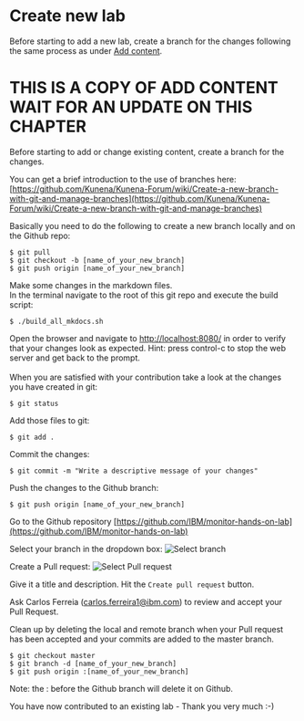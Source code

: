 # Create new lab

Before starting to add a new lab, create a branch for the changes following the same process as under [Add content](../add_content).





# THIS IS A COPY OF ADD CONTENT<br>WAIT FOR AN UPDATE ON THIS CHAPTER

Before starting to add or change existing content, create a branch for the changes.

You can get a brief introduction to the use of branches here:<br>
[https://github.com/Kunena/Kunena-Forum/wiki/Create-a-new-branch-with-git-and-manage-branches](https://github.com/Kunena/Kunena-Forum/wiki/Create-a-new-branch-with-git-and-manage-branches)

Basically you need to do the following to create a new branch locally and on the Github repo:

    $ git pull
    $ git checkout -b [name_of_your_new_branch]
    $ git push origin [name_of_your_new_branch]
    
Make some changes in the markdown files.<br>
In the terminal navigate to the root of this git repo and execute the build script:

    $ ./build_all_mkdocs.sh

Open the browser and navigate to [http://localhost:8080/](http://localhost:8080/) in order to verify that your changes look as expected. Hint: press control-c to stop the web server and get back to the prompt.
<br><br>
When you are satisfied with your contribution take a look at the changes you have created in git:

    $ git status

Add those files to git:

    $ git add .

Commit the changes:

    $ git commit -m "Write a descriptive message of your changes"

Push the changes to the Github branch:

    $ git push origin [name_of_your_new_branch]

Go to the Github repository [https://github.com/IBM/monitor-hands-on-lab](https://github.com/IBM/monitor-hands-on-lab)

Select your branch in the dropdown box:
![Select branch](/img/contribute/add_select_branch.png)

Create a Pull request:
![Select Pull request](/img/contribute/add_select_pull_request.png)

Give it a title and description. Hit the `Create pull request` button.

Ask Carlos Ferreia (carlos.ferreira1@ibm.com) to review and accept your Pull Request.

Clean up by deleting the local and remote branch when your Pull request has been accepted and your commits are added to the master branch.

    $ git checkout master
    $ git branch -d [name_of_your_new_branch]
    $ git push origin :[name_of_your_new_branch]

Note: the : before the Github branch will delete it on Github.

You have now contributed to an existing lab - Thank you very much :-)
